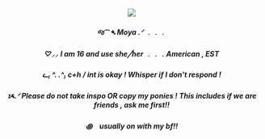 <h3 align="center">

<p align="center">
<img src=https://i.pinimg.com/736x/12/27/45/1227454c78d6babb4a5ba3fcd5d10164.jpg
</p>

<p align="center">
</p>


<h5 align="center">
 જ⁀➴ Moya  .ᐟ ﹒﹒﹒
          <h5 align="center">
          ♡⸝⸝ I am 16 and use she╱her ﹒﹒﹒American , EST
           <h5 align="center">
           ᓚ₍ ^. .^₎ c+h / int is okay ! Whisper if I don't respond !
             <h5 align="center">
              ᝰ.ᐟ Please do not take inspo OR copy my ponies ! This includes if we are friends , ask me first!!
               <h5 align="center">
        ꩜　usually on with my bf!!
</h5>


<h5 align="center">
 ‎‎ ‎

</h5>
</p>


